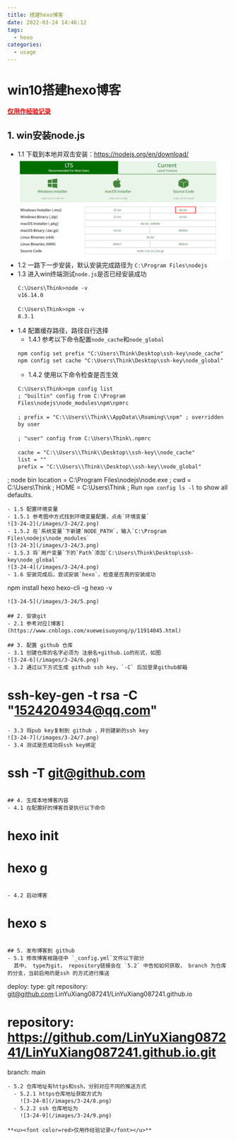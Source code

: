 ```yaml
---
title: 搭建hexo博客
date: 2022-03-24 14:46:12
tags: 
  - hexo
categories:
  - usage
---
```


# win10搭建hexo博客
**<u><font color=red>仅用作经验记录</font></u>**
<!-- more -->
## 1. win安装node.js

- 1.1 下载到本地并双击安装：https://nodejs.org/en/download/
  ![3-24-1](/images/3-24/1.png)
- 1.2 一路下一步安装，默认安装完成路径为 `C:\Program Files\nodejs`
- 1.3 进入win终端测试`node.js`是否已经安装成功
  ```
  C:\Users\Think>node -v
  v16.14.0

  C:\Users\Think>npm -v
  8.3.1
  ```
- 1.4 配置缓存路径，路径自行选择
  - 1.4.1 参考以下命令配置`node_cache`和`node_global`
  ```
  npm config set prefix "C:\Users\Think\Desktop\ssh-key\node_cache"
  npm config set cache "C:\Users\Think\Desktop\ssh-key\node_global"
  ```
  - 1.4.2 使用以下命令检查是否生效
  ```
  C:\Users\Think>npm config list
  ; "builtin" config from C:\Program Files\nodejs\node_modules\npm\npmrc

  ; prefix = "C:\\Users\\Think\\AppData\\Roaming\\npm" ; overridden by user

  ; "user" config from C:\Users\Think\.npmrc

  cache = "C:\\Users\\Think\\Desktop\\ssh-key\\node_cache"  
  list = ""
  prefix = "C:\\Users\\Think\\Desktop\\ssh-key\\node_global"

; node bin location = C:\Program Files\nodejs\node.exe
; cwd = C:\Users\Think
; HOME = C:\Users\Think
; Run `npm config ls -l` to show all defaults.
  ```
- 1.5 配置环境变量
  - 1.5.1 参考图中方式找到环境变量配置，点击`环境变量`
  ![3-24-2](/images/3-24/2.png)
  - 1.5.2 在`系统变量`下新建`NODE_PATH`，输入`C:\Program Files\nodejs\node_modules`
  ![3-24-3](/images/3-24/3.png)
  - 1.5.3 将`用户变量`下的`Path`添加`C:\Users\Think\Desktop\ssh-key\node_global`
  ![3-24-4](/images/3-24/4.png)
- 1.6 安装完成后，尝试安装`hexo`，检查是否真的安装成功
  ```
  npm install hexo hexo-cli -g
  hexo -v 
  ```
  ![3-24-5](/images/3-24/5.png)
  
## 2. 安装git
- 2.1 参考对应[博客](https://www.cnblogs.com/xueweisuoyong/p/11914045.html)

## 3. 配置 github 仓库
- 3.1 创建仓库的名字必须为 注册名+github.io的形式，如图
  ![3-24-6](/images/3-24/6.png)
- 3.2 通过以下方式生成 github ssh key，`-C` 后加登录github邮箱
  ```
  # ssh-key-gen -t rsa -C "1524204934@qq.com"
  ```
- 3.3 将pub key复制到 github ，并创建新的ssh key
  ![3-24-7](/images/3-24/7.png)
- 3.4 测试是否成功将ssh key绑定
  ```
  # ssh -T git@github.com
  ```

## 4. 生成本地博客内容
- 4.1 在配置好的博客目录执行以下命令
```
# hexo init
# hexo g
```

- 4.2 启动博客
```
# hexo s
```

## 5. 发布博客到 github
- 5.1 修改博客根路径中 `_config.yml`文件以下部分
  其中， type为git， repository链接会在 `5.2` 中告知如何获取， branch 为仓库的分支，当前启用的是ssh 的方式进行推送
```
deploy:
  type: git
  repository: git@github.com:LinYuXiang087241/LinYuXiang087241.github.io
 # repository: https://github.com/LinYuXiang087241/LinYuXiang087241.github.io.git
  branch: main
```
- 5.2 仓库地址有https和ssh，分别对应不同的推送方式
  - 5.2.1 https仓库地址获取方式为
    ![3-24-8](/images/3-24/8.png)
  - 5.2.2 ssh 仓库地址为
    ![3-24-9](/images/3-24/9.png)
	
**<u><font color=red>仅用作经验记录</font></u>**